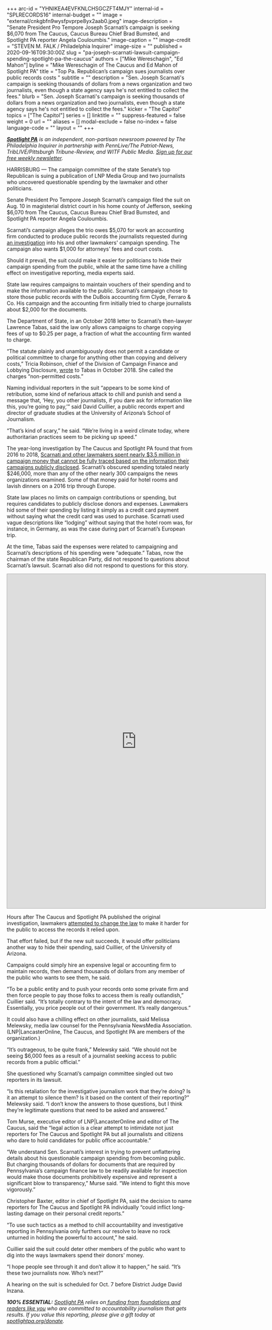 +++
arc-id = "YHNIKEA4EVFKNLCHSGCZFT4MJY"
internal-id = "SPLRECORDS16"
internal-budget = ""
image = "external/cnkgbfn9wysfpvprpe8yx2aab0.jpeg"
image-description = "Senate President Pro Tempore Joseph Scarnati’s campaign is seeking $6,070 from The Caucus, Caucus Bureau Chief Brad Bumsted, and Spotlight PA reporter Angela Couloumbis."
image-caption = ""
image-credit = "STEVEN M. FALK / Philadelphia Inquirer"
image-size = ""
published = 2020-09-16T09:30:00Z
slug = "pa-joseph-scarnati-lawsuit-campaign-spending-spotlight-pa-the-caucus"
authors = ["Mike Wereschagin", "Ed Mahon"]
byline = "Mike Wereschagin of The Caucus and Ed Mahon of Spotlight PA"
title = "Top Pa. Republican’s campaign sues journalists over public records costs "
subtitle = ""
description = "Sen. Joseph Scarnati's campaign is seeking thousands of dollars from a news organization and two journalists, even though a state agency says he's not entitled to collect the fees."
blurb = "Sen. Joseph Scarnati's campaign is seeking thousands of dollars from a news organization and two journalists, even though a state agency says he's not entitled to collect the fees."
kicker = "The Capitol"
topics = ["The Capitol"]
series = []
linktitle = ""
suppress-featured = false
weight = 0
url = ""
aliases = []
modal-exclude = false
no-index = false
language-code = ""
layout = ""
+++

<a href="https://www.spotlightpa.org/"><i><b>Spotlight PA</b></i></a><i> is an independent, non-partisan newsroom powered by The Philadelphia Inquirer in partnership with PennLive/The Patriot-News, TribLIVE/Pittsburgh Tribune-Review, and WITF Public Media. </i><a href="https://www.spotlightpa.org/newsletters"><i>Sign up for our free weekly newsletter</i></a><i>.</i>

HARRISBURG — The campaign committee of the state Senate’s top Republican is suing a publication of LNP Media Group and two journalists who uncovered questionable spending by the lawmaker and other politicians.

Senate President Pro Tempore Joseph Scarnati’s campaign filed the suit on Aug. 10 in magisterial district court in his home county of Jefferson, seeking $6,070 from The Caucus, Caucus Bureau Chief Brad Bumsted, and Spotlight PA reporter Angela Couloumbis.

Scarnati’s campaign alleges the trio owes $5,070 for work an accounting firm conducted to produce public records the journalists requested during <a href="https://lancasteronline.com/news/lavish-dinners-sports-tickets-and-nearly-3-5-million-other-expenses-by-pa-lawmakers-you/article_24e27f98-f1c7-11e9-9496-0fe36c25e334.html">an investigation</a> into his and other lawmakers' campaign spending. The campaign also wants $1,000 for attorneys' fees and court costs.

Should it prevail, the suit could make it easier for politicians to hide their campaign spending from the public, while at the same time have a chilling effect on investigative reporting, media experts said.

State law requires campaigns to maintain vouchers of their spending and to make the information available to the public. Scarnati’s campaign chose to store those public records with the DuBois accounting firm Clyde, Ferraro &amp; Co. His campaign and the accounting firm initially tried to charge journalists about $2,000 for the documents.

The Department of State, in an October 2018 letter to Scarnati’s then-lawyer Lawrence Tabas, said the law only allows campaigns to charge copying fees of up to $0.25 per page, a fraction of what the accounting firm wanted to charge.

<script src="https://www.spotlightpa.org/embed.js" async></script><div data-spl-embed-version="1" data-spl-src="https://www.spotlightpa.org/embeds/newsletter/"></div>

“The statute plainly and unambiguously does not permit a candidate or political committee to charge for anything other than copying and delivery costs,” Tricia Robinson, chief of the Division of Campaign Finance and Lobbying Disclosure, <a href="https://embed.documentcloud.org/documents/20388894-ltr-to-ltabas-friends-of-scarnati-10-26-2018/?embed=1&title=1" target=_blank>wrote</a> to Tabas in October 2018. She called the charges “non-permitted costs.”

Naming individual reporters in the suit “appears to be some kind of retribution, some kind of nefarious attack to chill and punish and send a message that, ‘Hey, you other journalists, if you dare ask for information like this, you’re going to pay,’” said David Cuillier, a public records expert and director of graduate studies at the University of Arizona’s School of Journalism.

“That’s kind of scary,” he said. “We’re living in a weird climate today, where authoritarian practices seem to be picking up speed.”

The year-long investigation by The Caucus and Spotlight PA found that from 2016 to 2018, <a href="https://www.spotlightpa.org/news/2019/10/lavish-dinners-sports-tickets-and-nearly-3.5-million-other-expenses-by-pa.-lawmakers-youve-never-seen/" target=_blank>Scarnati and other lawmakers spent nearly $3.5 million in campaign money that cannot be fully traced based on the information their campaigns publicly disclosed</a>. Scarnati’s obscured spending totaled nearly $246,000, more than any of the other nearly 300 campaigns the news organizations examined. Some of that money paid for hotel rooms and lavish dinners on a 2016 trip through Europe.

State law places no limits on campaign contributions or spending, but requires candidates to publicly disclose donors and expenses. Lawmakers hid some of their spending by listing it simply as a credit card payment without saying what the credit card was used to purchase. Scarnati used vague descriptions like “lodging” without saying that the hotel room was, for instance, in Germany, as was the case during part of Scarnati’s European trip.

At the time, Tabas said the expenses were related to campaigning and Scarnati’s descriptions of his spending were “adequate.” Tabas, now the chairman of the state Republican Party, did not respond to questions about Scarnati’s lawsuit. Scarnati also did not respond to questions for this story.

<iframe
  src="https://embed.documentcloud.org/documents/20388894-ltr-to-ltabas-friends-of-scarnati-10-26-2018/?embed=1&amp;title=1"
  title="Ltr to L.Tabas (Friends of Scarnati) 10-26-2018 (Hosted by DocumentCloud)"
  width="700"
  height="905"
  style="border: 1px solid #aaa;"
  sandbox="allow-scripts allow-same-origin allow-popups allow-forms"
></iframe>

Hours after The Caucus and Spotlight PA published the original investigation, lawmakers <a href="https://www.spotlightpa.org/news/2019/10/lawmakers-quietly-tucked-a-new-provision-into-a-bill-that-would-reduce-oversight/">attempted to change the law</a> to make it harder for the public to access the records it relied upon.

That effort failed, but if the new suit succeeds, it would offer politicians another way to hide their spending, said Cuillier, of the University of Arizona.

Campaigns could simply hire an expensive legal or accounting firm to maintain records, then demand thousands of dollars from any member of the public who wants to see them, he said.

“To be a public entity and to push your records onto some private firm and then force people to pay those folks to access them is really outlandish,” Cuillier said. “It’s totally contrary to the intent of the law and democracy. Essentially, you price people out of their government. It’s really dangerous.”

It could also have a chilling effect on other journalists, said Melissa Melewsky, media law counsel for the Pennsylvania NewsMedia Association. (LNP|LancasterOnline, The Caucus, and Spotlight PA are members of the organization.)

“It’s outrageous, to be quite frank,” Melewsky said. “We should not be seeing $6,000 fees as a result of a journalist seeking access to public records from a public official.”

She questioned why Scarnati’s campaign committee singled out two reporters in its lawsuit.

“Is this retaliation for the investigative journalism work that they’re doing? Is it an attempt to silence them? Is it based on the content of their reporting?” Melewsky said. “I don’t know the answers to those questions, but I think they’re legitimate questions that need to be asked and answered.”

<script src="https://www.spotlightpa.org/embed.js" async></script><div data-spl-embed-version="1" data-spl-src="https://www.spotlightpa.org/embeds/donate/?teaser_text=Spotlight%20PA%20provides%20essential%2C%20public-service%20journalism%20thanks%20to%20readers%20like%20you.%20Help%20us%20continue%20to%20follow%20the%20money%20and%20hold%20officials%20to%20account."></div>

Tom Murse, executive editor of LNP|LancasterOnline and editor of The Caucus, said the “legal action is a clear attempt to intimidate not just reporters for The Caucus and Spotlight PA but all journalists and citizens who dare to hold candidates for public office accountable.”

“We understand Sen. Scarnati’s interest in trying to prevent unflattering details about his questionable campaign spending from becoming public. But charging thousands of dollars for documents that are required by Pennsylvania’s campaign finance law to be readily available for inspection would make those documents prohibitively expensive and represent a significant blow to transparency,” Murse said. “We intend to fight this move vigorously.”

Christopher Baxter, editor in chief of Spotlight PA, said the decision to name reporters for The Caucus and Spotlight PA individually “could inflict long-lasting damage on their personal credit reports.”

“To use such tactics as a method to chill accountability and investigative reporting in Pennsylvania only furthers our resolve to leave no rock unturned in holding the powerful to account,” he said.

Cuillier said the suit could deter other members of the public who want to dig into the ways lawmakers spend their donors' money.

“I hope people see through it and don’t allow it to happen,” he said. “It’s these two journalists now. Who’s next?”

A hearing on the suit is scheduled for Oct. 7 before District Judge David Inzana.

<i><b>100% ESSENTIAL:</b></i><i> </i><a href="https://www.spotlightpa.org/"><i>Spotlight PA</i></a><i> relies on</i><a href="https://www.spotlightpa.org/support"><i> funding from foundations and readers like you</i></a><i> who are committed to accountability journalism that gets results. If you value this reporting, please give a gift today at </i><a href="http://spotlightpa.org/donate"><i>spotlightpa.org/donate</i></a><i>.</i>
